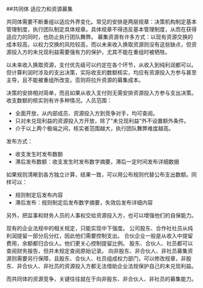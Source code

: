 ##共同体
适应力和资源募集

共同体需要不断重组以适应外界变化。常见的安排是两层规章：决策机构制定基本管理制度，执行团队制定具体规章。具体规章不得违反基本管理制度，从而在获得适应力的同时，也防止执行团队舞弊。
募集资源有许多方式：以现有资源交换的成本较高，以权力交换的风险较高，而以未来收入换取资源则没有这些缺点，但资源投入方的未兑现利益需要强有力的保护，尤其不能在重组时被牺牲。

以未来收入换取资源，支付优先级可以约定在各个环节，从收入到纯利润都可以。但计算利润时涉及的支出决策，实际收支的数额核实，均应有资源投入方参与甚至主导，且不能被重组所改变。否则将拉升资源的募集成本。

决策的安排相对简单，而且如果从收入支付则无需安排资源投入方参与支出决策。
收支数额的核实则有许多种情况。人员范围：

* 全面开放，从内部成员、资源投入方到竞争对手，均可查阅。
* 只对未兑现利益的资源投入方开放，除了“未兑现利益”外不设置额外条件。
* 介于以上两个极端之间，核实者范围越大，执行团队舞弊难度越高。

发布方式：

* 收支发生时发布数额
* 滞后发布数额：收支发生时发布数字摘要，滞后一定时间发布详细数据

如果规则清晰到各方独立计算，结果一致，可以用公布规则代替公布支出数额。同样可以：
* 规则制定后发布内容
* 滞后发布：规则制定后发布数字摘要，失效后发布详细内容

另外，把监事和财务人员的人事权交给资源投入方，也可以增强他们的自保能力。


现有的企业法规中的相关规定，只能实现中下强度。
公司股东、合作社社员从纯利润提留一部分后分红，因此他们需要控制支出。
合伙企业一般是从收入中提留费用，余额都归合伙人。他们更关心控制提留比例。
股东、合伙人、社员都可以查阅财务报告，但并未规定查阅原始记录。
向非股东、非合伙人、非社员募集资源则需要另行保障，且股东、合伙人、社员组成权力部门，可以修改规章，非股东、非合伙人、非社员的资源投入方都无法借助企业法规保护自己的未兑现利益。

而共同体的资源竞争，关键往往就在于向非股东、非合伙人、非社员的募集能力。